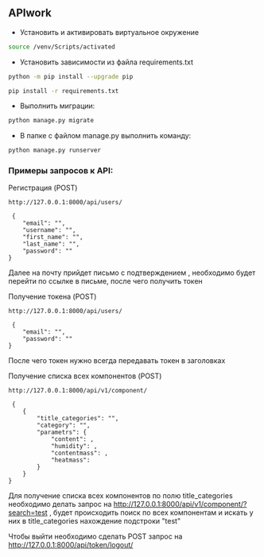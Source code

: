 ## APIwork

- Установить и активировать виртуальное окружение

```bash
source /venv/Scripts/activated
```

- Установить зависимости из файла requirements.txt

```bash
python -m pip install --upgrade pip
```
```bash
pip install -r requirements.txt
```

- Выполнить миграции:

```bash
python manage.py migrate
```

- В папке с файлом manage.py выполнить команду:
```bash
python manage.py runserver
```

### Примеры запросов к API:

Регистрация (POST)
```
http://127.0.0.1:8000/api/users/

 {
    "email": "",
    "username": "",
    "first_name": "",
    "last_name": "",
    "password": ""
}
```
Далее на почту прийдет письмо с подтверждением , необходимо будет перейти по ссылке в письме, после чего получить токен

Получение токена (POST)
```
http://127.0.0.1:8000/api/users/

 {
    "email": "",
    "password": ""
}
```
После чего токен нужно всегда передавать токен в заголовках 

Получение списка всех компонентов (POST)  
```
http://127.0.0.1:8000/api/v1/component/

 {
    {
        "title_categories": "",
        "category": "",
        "parametrs": {
            "сontent": ,
            "humidity": ,
            "contentmass": ,
            "heatmass": 
        }
    }
}
```
Для получение списка всех компонентов по полю title_categories необходимо делать запрос на http://127.0.0.1:8000/api/v1/component/?search=test , будет происходить поиск по всех компонентам и искать у них в title_categories нахождение подстроки "test"

Чтобы выйти необходимо сделать POST запрос на http://127.0.0.1:8000/api/token/logout/ 

